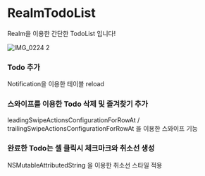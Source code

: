 # RealmTodoList

Realm을 이용한 간단한 TodoList 입니다!

![IMG_0224 2](https://user-images.githubusercontent.com/55382624/107468558-7ddac100-6bab-11eb-8a10-46cffaa90753.PNG)

### Todo 추가
Notification을 이용한 테이블 reload

### 스와이프를 이용한 Todo 삭제 및 즐겨찾기 추가
leadingSwipeActionsConfigurationForRowAt / trailingSwipeActionsConfigurationForRowAt 을 이용한 스와이프 기능

### 완료한 Todo는 셀 클릭시 체크마크와 취소선 생성
NSMutableAttributedString 을 이용한 취소선 스타일 적용
